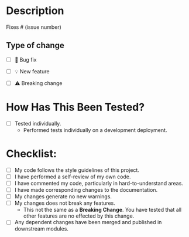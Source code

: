 # Description

<!-- Please include a summary of the change and which issue is fixed or feature request is implemented. Please also include relevant motivation and context. List any dependencies that are required for this change. -->

Fixes # (issue number)

## Type of change

<!-- Please delete options that are not relevant. -->

- [ ] 🐞 Bug fix
<!--  - Non-breaking change which fixes an issue -->

- [ ] 💡 New feature
<!--   - Non-breaking change which adds functionality -->

- [ ] ⚠️ Breaking change
<!--
  - Changes a method signature.
  - Changes the behavior of a method.
  - Changes settings, configuration. -->
  
# How Has This Been Tested?

<!-- Unless this is a documentation change, please describe the tests that you ran to verify your changes. Provide instructions so we can reproduce. Please also list any relevant details for your test configuration -->

- [ ] Tested individually.
  - Performed tests individually on a development deployment.

# Checklist:

- [ ] My code follows the style guidelines of this project.
- [ ] I have performed a self-review of my own code.
- [ ] I have commented my code, particularly in hard-to-understand areas.
- [ ] I have made corresponding changes to the documentation.
- [ ] My changes generate no new warnings.
- [ ] My changes does not break any features.
  - This not the same as a **Breaking Change**. You have tested that all other features are no effected by this change.
- [ ] Any dependent changes have been merged and published in downstream modules.